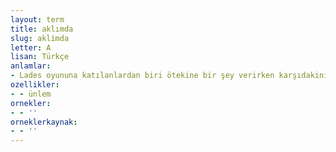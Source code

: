 ```yaml
---
layout: term
title: aklımda
slug: aklimda
letter: A
lisan: Türkçe
anlamlar:
- Lades oyununa katılanlardan biri ötekine bir şey verirken karşıdakinin "unutmadım" anlamında söylediği söz
ozellikler:
- - ünlem
ornekler:
- - ''
orneklerkaynak:
- - ''
---
```

